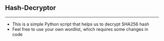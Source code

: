 ## Hash-Decryptor
-----------------------
- This is a simple Python script that helps us to decrypt SHA256 hash
- Feel free to use your own wordlist, which requires some changes in code
